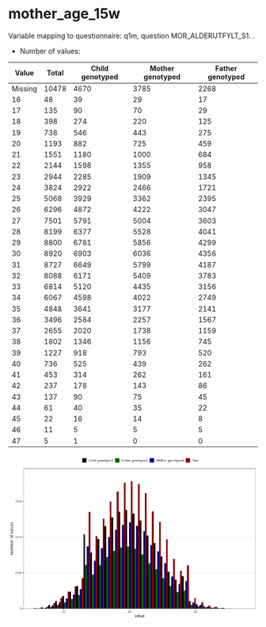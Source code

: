 # mother_age_15w
Variable mapping to questionnaire: q1m, question MOR_ALDERUTFYLT_S1.
.
- Number of values:

| Value | Total | Child genotyped | Mother genotyped | Father genotyped |
| ----- | ----- | --------------- | ---------------- | ---------------- |
| Missing | 10478 | 4670 | 3785 | 2268 |
| 16 | 48 | 39 | 29 |17 |
| 17 | 135 | 90 | 70 |29 |
| 18 | 398 | 274 | 220 |125 |
| 19 | 738 | 546 | 443 |275 |
| 20 | 1193 | 882 | 725 |459 |
| 21 | 1551 | 1180 | 1000 |684 |
| 22 | 2144 | 1598 | 1355 |958 |
| 23 | 2944 | 2285 | 1909 |1345 |
| 24 | 3824 | 2922 | 2466 |1721 |
| 25 | 5068 | 3929 | 3362 |2395 |
| 26 | 6296 | 4872 | 4222 |3047 |
| 27 | 7501 | 5791 | 5004 |3603 |
| 28 | 8199 | 6377 | 5528 |4041 |
| 29 | 8800 | 6781 | 5856 |4299 |
| 30 | 8920 | 6903 | 6036 |4356 |
| 31 | 8727 | 6649 | 5799 |4187 |
| 32 | 8088 | 6171 | 5409 |3783 |
| 33 | 6814 | 5120 | 4435 |3156 |
| 34 | 6067 | 4598 | 4022 |2749 |
| 35 | 4848 | 3641 | 3177 |2141 |
| 36 | 3496 | 2584 | 2257 |1567 |
| 37 | 2655 | 2020 | 1738 |1159 |
| 38 | 1802 | 1346 | 1156 |745 |
| 39 | 1227 | 918 | 793 |520 |
| 40 | 736 | 525 | 439 |262 |
| 41 | 453 | 314 | 262 |161 |
| 42 | 237 | 178 | 143 |86 |
| 43 | 137 | 90 | 75 |45 |
| 44 | 61 | 40 | 35 |22 |
| 45 | 22 | 16 | 14 |8 |
| 46 | 11 | 5 | 5 |5 |
| 47 | 5 | 1 | 0 |0 |



![](mother_age_15w_n.png)



